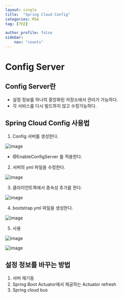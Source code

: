 ```yaml
---
layout: single
title:  "Spring Cloud Config"
categories: MSA
tag: [개념]

author_profile: false
sidebar:
    nav: "counts"
---
```


# Config Server

## Config Server란

- 설정 정보를 하나의 중앙화된 저장소에서 관리가 가능하다.
- 각 서비스를 다시 빌드하지 않고 수정가능하다.

## Spring Cloud Config 사용법

1) Config 서버를 생성한다.

![image](https://user-images.githubusercontent.com/108928206/228293359-6b4a9a35-28ff-4600-b16e-aa6be4a71d73.png)

- @EnableConfigServer 를 적용한다.

2) 서버의 yml 파일을 수정한다.

![image](https://user-images.githubusercontent.com/108928206/228293516-213f7f0a-507a-48bc-803c-3f1fecdb31b1.png)

3) 클라이언트쪽에서 종속성 추가를 한다.

![image](https://user-images.githubusercontent.com/108928206/228293720-633bfff2-5e42-4be1-97fc-397d1a930c41.png)

4) bootstrap.yml 파일을 생성한다.

![image](https://user-images.githubusercontent.com/108928206/228293811-9fee0802-d4fc-4075-a456-7a46c6877a5d.png)

5) 사용

![image](https://user-images.githubusercontent.com/108928206/228294326-078c8210-4abf-4551-8a53-ee7a19e0e611.png)

![image](https://user-images.githubusercontent.com/108928206/228293869-c2cdf7d5-8d6d-4c8c-80c8-045bfc9e0a1b.png)

## 설정 정보를 바꾸는 방법

1) 서버 재기동
2) Spring Boot Actuator에서 제공하는 Actuator refresh
3) Spring cloud bus







